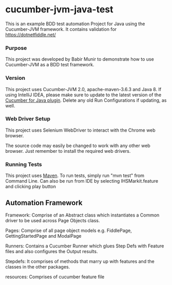 # cucumber-jvm-java-test
This is an example BDD test automation Project for Java using the Cucumber-JVM framework.
It contains validation for https://dotnetfiddle.net/

### Purpose
This project was developed by Babir Munir 
to demonstrate how to use Cucumber-JVM as a BDD test framework.

### Version
This project uses Cucumber-JVM 2.0, apache-maven-3.6.3 and Java 8.
If using IntelliJ IDEA, please make sure to update to the latest version of the
[Cucumber for Java plugin](https://plugins.jetbrains.com/plugin/7212-cucumber-for-java).
Delete any old Run Configurations if updating, as well.

### Web Driver Setup
This project uses Selenium WebDriver to interact with the Chrome web browser.


The source code may easily be changed to work with any other web browser.
Just remember to install the required web drivers.

### Running Tests
This project uses [Maven](https://maven.apache.org/).
To run tests, simply run "mvn test" from Command Line.
Can also be run from IDE by selecting IHSMarkit.feature and clicking play button

## Automation Framework
Framework: Comprise of an Abstract class which instantiates a Common driver to be used across Page Objects class.

Pages: Comprise of all page object models e.g. FiddlePage, GettingStartedPage and ModalPage

Runners: Contains a Cucumber Runner which glues Step Defs with Feature files and also configures the Output results.

Stepdefs: It comprises of methods that marry up with features and the classes in the other packages.



resources: Comprises of cucumber feature file
